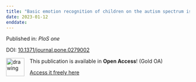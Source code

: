 ```yaml
---
title: "Basic emotion recognition of children on the autism spectrum is enhanced in music and typical for faces and voices."
date: 2023-01-12
enddate:
---
```


Published in: *PloS one*

DOI: [10.1371/journal.pone.0279002](https://doi.org/10.1371/journal.pone.0279002)

<img src="https://upload.wikimedia.org/wikipedia/commons/thumb/7/77/Open_Access_logo_PLoS_transparent.svg/800px-Open_Access_logo_PLoS_transparent.svg.png" alt="drawing" width="50" align="left"/> &nbsp;&nbsp;&nbsp;This publication is available in **Open Access**! (Gold OA)

&nbsp;&nbsp;&nbsp;<a href="https://journals.plos.org/plosone/article/file?id=10.1371/journal.pone.0279002&type=printable">Access it freely here</a>

